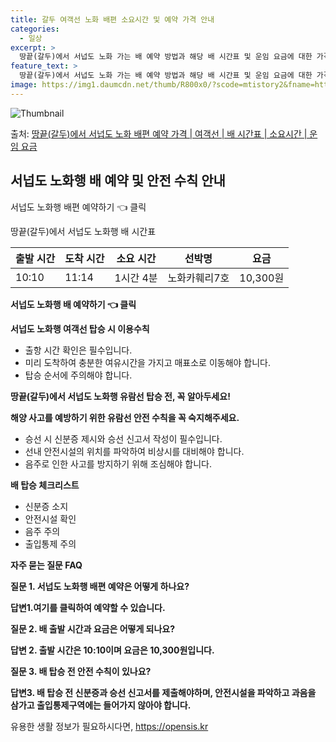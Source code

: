 ```yaml
---
title: 갈두 여객선 노화 배편 소요시간 및 예약 가격 안내
categories:
  - 일상
excerpt: >
  땅끝(갈두)에서 서넙도 노화 가는 배 예약 방법과 해당 배 시간표 및 운임 요금에 대한 가격 정보를 안내 드리겠습니다. 안전하고 재밋는 서넙도 노화행 여행을 위해 아래 정보 참고하시기 바랍니다. 서넙도 노화행 배편 예약하기 👈 클릭땅끝(갈두)에서 서넙도 노화행 배 시간표출발 시간도착 시간소요 시간선박명요금10:1011:141시간 4분노화카훼리7호10,300원서넙도 노화행 배편 예약하기 👈 클릭땅끝(갈두)에서 서넙도 노화행 여객선 탑승 시 이용수칙여객선 탑승 전 필수적인 안전 수칙을 알아보세요. 1) 출항 시간 확인 땅끝(갈두)에서 서넙도 노화행 배 출항 시간을 꼭 확인해야 합니다. 2) 미리 도착하여 대기 선박 출발 직전에는 혼잡할 수 있으니 출발 전 충분한 여유시간을 가지고 매표소로 이동하세요. 3) ..
feature_text: >
  땅끝(갈두)에서 서넙도 노화 가는 배 예약 방법과 해당 배 시간표 및 운임 요금에 대한 가격 정보를 안내 드리겠습니다. 안전하고 재밋는 서넙도 노화행 여행을 위해 아래 정보 참고하시기 바랍니다. 서넙도 노화행 배편 예약하기 👈 클릭땅끝(갈두)에서 서넙도 노화행 배 시간표출발 시간도착 시간소요 시간선박명요금10:1011:141시간 4분노화카훼리7호10,300원서넙도 노화행 배편 예약하기 👈 클릭땅끝(갈두)에서 서넙도 노화행 여객선 탑승 시 이용수칙여객선 탑승 전 필수적인 안전 수칙을 알아보세요. 1) 출항 시간 확인 땅끝(갈두)에서 서넙도 노화행 배 출항 시간을 꼭 확인해야 합니다. 2) 미리 도착하여 대기 선박 출발 직전에는 혼잡할 수 있으니 출발 전 충분한 여유시간을 가지고 매표소로 이동하세요. 3) ..
image: https://img1.daumcdn.net/thumb/R800x0/?scode=mtistory2&fname=https%3A%2F%2Fblog.kakaocdn.net%2Fdn%2Fc9XdjZ%2FbtsHBOqN6rI%2F6b95oDayudToFZUUlzPghK%2Fimg.webp
---
```


![Thumbnail](https://img1.daumcdn.net/thumb/R800x0/?scode=mtistory2&fname=https%3A%2F%2Fblog.kakaocdn.net%2Fdn%2Fc9XdjZ%2FbtsHBOqN6rI%2F6b95oDayudToFZUUlzPghK%2Fimg.webp)

<p>출처: <a href="https://opensis.kr/entry/%EB%95%85%EB%81%9D%EA%B0%88%EB%91%90%EC%97%90%EC%84%9C-%EC%84%9C%EB%84%99%EB%8F%84-%EB%85%B8%ED%99%94-%EB%B0%B0%ED%8E%B8-%EC%98%88%EC%95%BD-%EA%B0%80%EA%B2%A9-%EC%97%AC%EA%B0%9D%EC%84%A0-%EB%B0%B0-%EC%8B%9C%EA%B0%84%ED%91%9C-%EC%86%8C%EC%9A%94%EC%8B%9C%EA%B0%84-%EC%9A%B4%EC%9E%84-%EC%9A%94%EA%B8%88" rel="dofollow">땅끝(갈두)에서 서넙도 노화 배편 예약 가격 | 여객선 | 배 시간표 | 소요시간 | 운임 요금</a> </p>

## 서넙도 노화행 배 예약 및 안전 수칙 안내



서넙도 노화행 배편 예약하기 👈 클릭

땅끝(갈두)에서 서넙도 노화행 배 시간표

**출발 시간** | **도착 시간** | **소요 시간** | **선박명** | **요금**  
---|---|---|---|---  
10:10 | 11:14 | 1시간 4분 | 노화카훼리7호 | 10,300원  
  


**서넙도 노화행 배 예약하기 👈 클릭**

**서넙도 노화행 여객선 탑승 시 이용수칙**

  * 출항 시간 확인은 필수입니다.
  * 미리 도착하여 충분한 여유시간을 가지고 매표소로 이동해야 합니다.
  * 탑승 순서에 주의해야 합니다.



**땅끝(갈두)에서 서넙도 노화행 유람선 탑승 전, 꼭 알아두세요!**

**해양 사고를 예방하기 위한 유람선 안전 수칙을 꼭 숙지해주세요.**

  * 승선 시 신분증 제시와 승선 신고서 작성이 필수입니다.
  * 선내 안전시설의 위치를 파악하여 비상시를 대비해야 합니다.
  * 음주로 인한 사고를 방지하기 위해 조심해야 합니다.



**배 탑승 체크리스트**

  * 신분증 소지
  * 안전시설 확인
  * 음주 주의
  * 출입통제 주의



**자주 묻는 질문 FAQ**

**질문 1. 서넙도 노화행 배편 예약은 어떻게 하나요?**

**답변1.여기를 클릭하여 예약할 수 있습니다.**

**질문 2. 배 출발 시간과 요금은 어떻게 되나요?**

**답변 2. 출발 시간은 10:10이며 요금은 10,300원입니다.**

**질문 3. 배 탑승 전 안전 수칙이 있나요?**

**답변3. 배 탑승 전 신분증과 승선 신고서를 제출해야하며, 안전시설을 파악하고 과음을 삼가고 출입통제구역에는 들어가지 않아야 합니다.**



 

유용한 생활 정보가 필요하시다면, <a href="https://opensis.kr" rel="dofollow">https://opensis.kr</a>


